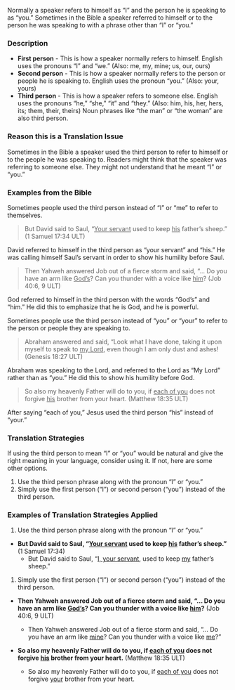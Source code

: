 
Normally a speaker refers to himself as “I” and the person he is speaking to as “you.” Sometimes in the Bible a speaker referred to himself or to the person he was speaking to with a phrase other than “I” or “you.”

### Description

* **First person** - This is how a speaker normally refers to himself.  English uses the pronouns “I” and “we.” (Also: me, my, mine; us, our, ours)
* **Second person** - This is how a speaker normally refers to the person or people he is speaking to. English uses  the pronoun “you.” (Also: your, yours)
* **Third person** - This is how a speaker refers to someone else. English uses the pronouns “he,” “she,” “it” and “they.” (Also: him, his, her, hers, its; them, their, theirs) Noun phrases like “the man” or “the woman” are also third person.

### Reason this is a Translation Issue

Sometimes in the Bible a speaker used the third person to refer to himself or to the people he was speaking to. Readers might think that the speaker was referring to someone else. They might not understand that he meant “I” or “you.”

### Examples from the Bible

Sometimes people used the third person instead of “I” or “me” to refer to themselves.
>But David said to Saul, “<u>Your servant</u> used to keep <u>his</u> father’s sheep.” (1 Samuel 17:34 ULT)

David referred to himself in the third person as “your servant” and “his.” He was calling himself Saul’s servant in order to show his humility before Saul.

>Then Yahweh answered Job out of a fierce storm and said,
>“… Do you have an arm like <u>God’s</u>? Can you thunder with a voice like <u>him</u>? (Job 40:6, 9 ULT)

God referred to himself in the third person with the words “God’s” and “him.” He did this to emphasize that he is God, and he is powerful.

Sometimes people use the third person instead of “you” or “your” to refer to the person or people they are speaking to.
>Abraham answered and said, “Look what I have done, taking it upon myself to speak to <u>my Lord</u>, even though I am only dust and ashes! (Genesis 18:27 ULT)

Abraham was speaking to the Lord, and referred to the Lord as “My Lord” rather than as “you.” He did this to show his humility before God.
>So also my heavenly Father will do to you, if <u>each of you</u> does not forgive <u>his</u> brother from your heart. (Matthew 18:35 ULT)

After saying “each of you,” Jesus used the third person “his” instead of “your.”

### Translation Strategies

If using the third person to mean “I” or “you” would be natural and give the right meaning in your language, consider using it. If not, here are some other options.

1. Use the third person phrase along with the pronoun “I” or “you.”
1. Simply use the first person (“I”) or second person (“you”) instead of the third person.

### Examples of Translation Strategies Applied

1. Use the third person phrase along with the pronoun “I” or “you.”

  * **But David said to Saul, “<u>Your servant</u> used to keep <u>his</u> father’s sheep.”**  (1 Samuel 17:34)
      * But David said to Saul, “<u>I, your servant</u>, used to keep <u>my</u> father’s sheep.”

1. Simply use the first person (“I”) or second person (“you”) instead of the third person.

  * **Then Yahweh answered Job out of a fierce storm and said, “… Do you have an arm like <u>God’s</u>? Can you thunder with a voice like <u>him</u>?**  (Job 40:6, 9 ULT)
      * Then Yahweh answered Job out of a fierce storm and said, “… Do you have an arm like <u>mine</u>? Can you thunder with a voice like <u>me</u>?”

  * **So also my heavenly Father will do to you, if <u>each of you</u> does not forgive <u>his</u>  brother from your heart.**  (Matthew 18:35 ULT)
      * So also my heavenly Father will do to you, if <u>each of you</u> does not forgive <u>your</u>  brother from your heart.

